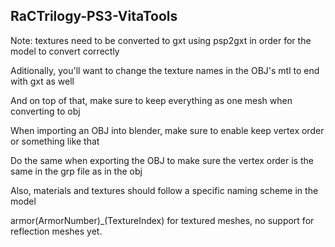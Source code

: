## RaCTrilogy-PS3-VitaTools

Note: textures need to be converted to gxt using psp2gxt in order for the model to convert correctly

Aditionally, you'll want to change the texture names in the OBJ's mtl to end with gxt as well

And on top of that, make sure to keep everything as one mesh when converting to obj

When importing an OBJ into blender, make sure to enable keep vertex order or something like that

Do the same when exporting the OBJ to make sure the vertex order is the same in the grp file as in the obj

Also, materials and textures should follow a specific naming scheme in the model

armor(ArmorNumber)\_(TextureIndex) for textured meshes, no support for reflection meshes yet.

